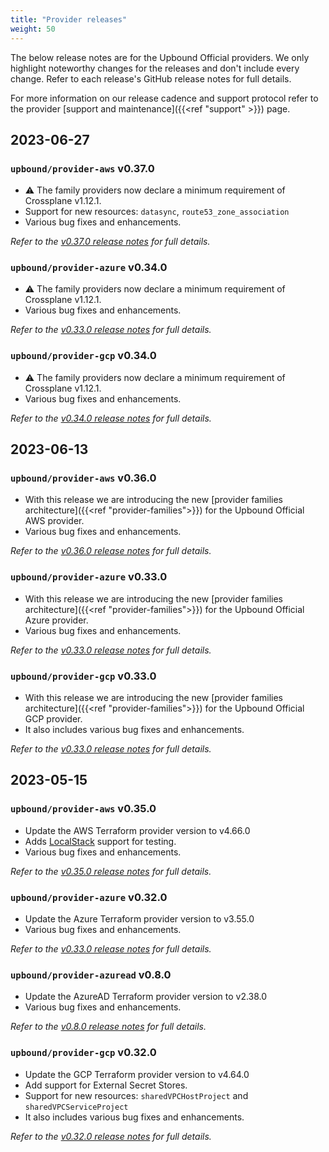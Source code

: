 ```yaml
---
title: "Provider releases"
weight: 50
---
```


The below release notes are for the Upbound Official providers. We only
highlight noteworthy changes for the releases and don't include every change.
Refer to each release's GitHub release notes for full details.

For more information on our release cadence and support protocol refer to the
provider [support and maintenance]({{<ref "support" >}}) page.

## 2023-06-27

### `upbound/provider-aws` v0.37.0

- ⚠️ The family providers now declare a minimum requirement of Crossplane v1.12.1.
- Support for new resources: `datasync`, `route53_zone_association`
- Various bug fixes and enhancements.

_Refer to the [v0.37.0 release notes](https://github.com/upbound/provider-aws/releases/tag/v0.37.0) for full details._

### `upbound/provider-azure` v0.34.0

- ⚠️ The family providers now declare a minimum requirement of Crossplane v1.12.1.
- Various bug fixes and enhancements.

_Refer to the [v0.33.0 release notes](https://github.com/upbound/provider-azure/releases/tag/v0.34.0) for full details._

### `upbound/provider-gcp` v0.34.0

- ⚠️ The family providers now declare a minimum requirement of Crossplane v1.12.1.
- Various bug fixes and enhancements.

_Refer to the [v0.34.0 release notes](https://github.com/upbound/provider-gcp/releases/tag/v0.34.0) for full details._

## 2023-06-13

### `upbound/provider-aws` v0.36.0

- With this release we are introducing the new [provider families architecture]({{<ref "provider-families">}}) for
the Upbound Official AWS provider.
- Various bug fixes and enhancements.

_Refer to the [v0.36.0 release notes](https://github.com/upbound/provider-aws/releases/tag/v0.36.0) for full details._

### `upbound/provider-azure` v0.33.0

- With this release we are introducing the new [provider families architecture]({{<ref "provider-families">}}) for
the Upbound Official Azure provider.
- Various bug fixes and enhancements.

_Refer to the [v0.33.0 release notes](https://github.com/upbound/provider-azure/releases/tag/v0.33.0) for full details._

### `upbound/provider-gcp` v0.33.0

- With this release we are introducing the new [provider families architecture]({{<ref "provider-families">}}) for
the Upbound Official GCP provider.
- It also includes various bug fixes and enhancements.

_Refer to the [v0.33.0 release notes](https://github.com/upbound/provider-gcp/releases/tag/v0.33.0) for full details._

## 2023-05-15

### `upbound/provider-aws` v0.35.0

- Update the AWS Terraform provider version to v4.66.0
- Adds [LocalStack](https://localstack.cloud/) support for testing.
- Various bug fixes and enhancements.

_Refer to the [v0.35.0 release notes](https://github.com/upbound/provider-aws/releases/tag/v0.35.0) for full details._

### `upbound/provider-azure` v0.32.0

- Update the Azure Terraform provider version to v3.55.0
- Various bug fixes and enhancements.

_Refer to the [v0.33.0 release notes](https://github.com/upbound/provider-azure/releases/tag/v0.33.0) for full details._

### `upbound/provider-azuread` v0.8.0

- Update the AzureAD Terraform provider version to v2.38.0
- Various bug fixes and enhancements.

_Refer to the [v0.8.0 release notes](https://github.com/upbound/provider-azure/releases/tag/v0.8.0) for full details._

### `upbound/provider-gcp` v0.32.0

- Update the GCP Terraform provider version to v4.64.0
- Add support for External Secret Stores.
- Support for new resources: `sharedVPCHostProject` and `sharedVPCServiceProject`
- It also includes various bug fixes and enhancements.


_Refer to the [v0.32.0 release notes](https://github.com/upbound/provider-gcp/releases/tag/v0.32.0) for full details._

